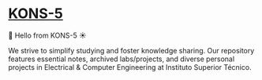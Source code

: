 # [KONS-5](https://literaven.com/2021/03/16/kons-5-esp-eng-slo/)
👋 Hello from KONS-5 ☀

We strive to simplify studying and foster knowledge sharing. Our repository features essential notes, archived labs/projects, and diverse personal projects in Electrical & Computer Engineering at Instituto Superior Técnico.
